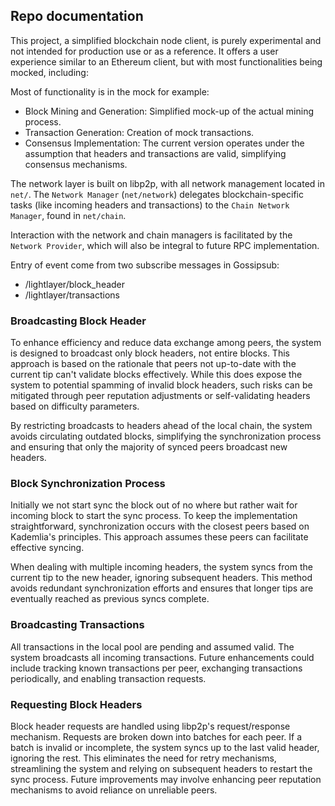 ## Repo documentation

This project, a simplified blockchain node client, is purely experimental and not intended for production use or as a reference. It offers a user experience similar to an Ethereum client, but with most functionalities being mocked, including:

Most of functionality is in the mock for example:

- Block Mining and Generation: Simplified mock-up of the actual mining process.
- Transaction Generation: Creation of mock transactions.
- Consensus Implementation: The current version operates under the assumption that headers and transactions are valid, simplifying consensus mechanisms.

The network layer is built on libp2p, with all network management located in `net/`. The `Network Manager` (`net/network`) delegates blockchain-specific tasks (like incoming headers and transactions) to the `Chain Network Manager`, found in `net/chain`.

Interaction with the network and chain managers is facilitated by the `Network Provider`, which will also be integral to future RPC implementation.

Entry of event come from two subscribe messages in Gossipsub:

- /lightlayer/block_header
- /lightlayer/transactions

### Broadcasting Block Header

To enhance efficiency and reduce data exchange among peers, the system is designed to broadcast only block headers, not entire blocks. This approach is based on the rationale that peers not up-to-date with the current tip can't validate blocks effectively. While this does expose the system to potential spamming of invalid block headers, such risks can be mitigated through peer reputation adjustments or self-validating headers based on difficulty parameters.

By restricting broadcasts to headers ahead of the local chain, the system avoids circulating outdated blocks, simplifying the synchronization process and ensuring that only the majority of synced peers broadcast new headers.

### Block Synchronization Process

Initially we not start sync the block out of no where but rather wait for incoming block to start the sync process. To keep the implementation straightforward, synchronization occurs with the closest peers based on Kademlia's principles. This approach assumes these peers can facilitate effective syncing.

When dealing with multiple incoming headers, the system syncs from the current tip to the new header, ignoring subsequent headers. This method avoids redundant synchronization efforts and ensures that longer tips are eventually reached as previous syncs complete.

### Broadcasting Transactions

All transactions in the local pool are pending and assumed valid. The system broadcasts all incoming transactions. Future enhancements could include tracking known transactions per peer, exchanging transactions periodically, and enabling transaction requests.

### Requesting Block Headers

Block header requests are handled using libp2p's request/response mechanism. Requests are broken down into batches for each peer. If a batch is invalid or incomplete, the system syncs up to the last valid header, ignoring the rest. This eliminates the need for retry mechanisms, streamlining the system and relying on subsequent headers to restart the sync process. Future improvements may involve enhancing peer reputation mechanisms to avoid reliance on unreliable peers.
